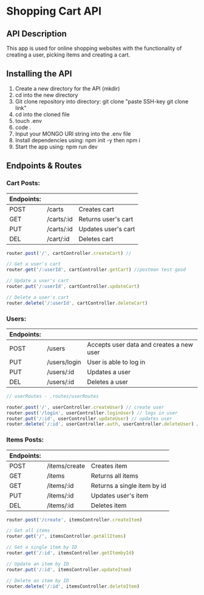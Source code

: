 <h1>Shopping Cart API</h1>

<h2>API Description</h2>

<p> This app is used for online shopping websites with the functionality of creating a user, picking items and creating a cart.</p>

<h2>Installing the API</h2>
<ol>
    <li>Create a new directory for the API (mkdir)</li>
    <li>cd into the  new directory</li>
    <li>Git clone repository into directory: git clone "paste SSH-key git clone link"</li>
    <li>cd into the cloned file</li>
    <li>touch .env</li>
    <li>code .</li>
    <li>Input your MONGO URI string into the .env file</li>
    <li>Install dependencies using: npm init -y then npm i</li>
    <li>Start the app using: npm run dev</li>
</ol>

## Endpoints & Routes

### Cart Posts:

| Endpoints: |  |  |
| ---- | ---- | ---- |
| POST | /carts |Creates cart |
| GET | /carts/:id | Returns user's cart |
| PUT | /carts/:id | Updates user's cart |
| DEL | /cart/:id | Deletes cart |

```js
router.post('/', cartController.createCart) //

// Get a user's cart
router.get('/:userId', cartController.getCart) //postman test good

// Update a user's cart
router.put('/:userId', cartController.updateCart) 

// Delete a user's cart
router.delete('/:userId', cartController.deleteCart)
```
### Users:

| Endpoints: |  |  |
| ---- | ---- | ---- |
| POST | /users | Accepts user data and creates a new user |
| PUT | /users/login | User is able to log in |
| PUT | /users/:id | Updates a user |
| DEL | /users/:id | Deletes a user |

```js
// userRoutes - .routes/userRoutes

router.post('/', userController.createUser) // create user
router.post('/login', userController.loginUser) // logs in user
router.put('/:id', userController.updateUser) // updates user
router.delete('/:id', userController.auth, userController.deleteUser) // deletes a user
```

### Items Posts:

| Endpoints: |  |  |
| ---- | ---- | ---- |
| POST | /items/create |Creates item |
| GET | /items | Returns all items |
| GET | /items/:id | Returns a single item by id |
| PUT | /items/:id | Updates user's item |
| DEL | /items/:id | Deletes item |

```js
router.post('/create', itemsController.createItem) 

// Get all items
router.get('/', itemsController.getAllItems)

// Get a single item by ID
router.get('/:id', itemsController.getItembyId) 

// Update an item by ID
router.put('/:id', itemsController.updateItem) 

// Delete an item by ID
router.delete('/:id', itemsController.deleteItem)
